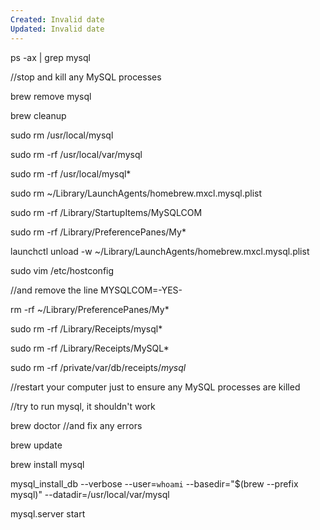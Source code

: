 ```yaml
---
Created: Invalid date
Updated: Invalid date
---
```

ps -ax | grep mysql

//stop and kill any MySQL processes

brew remove mysql

brew cleanup

sudo rm /usr/local/mysql

sudo rm -rf /usr/local/var/mysql

sudo rm -rf /usr/local/mysql*

sudo rm ~/Library/LaunchAgents/homebrew.mxcl.mysql.plist

sudo rm -rf /Library/StartupItems/MySQLCOM

sudo rm -rf /Library/PreferencePanes/My*

launchctl unload -w ~/Library/LaunchAgents/homebrew.mxcl.mysql.plist

sudo vim /etc/hostconfig

//and remove the line MYSQLCOM=-YES-

rm -rf ~/Library/PreferencePanes/My*

sudo rm -rf /Library/Receipts/mysql*

sudo rm -rf /Library/Receipts/MySQL*

sudo rm -rf /private/var/db/receipts/*mysql*

//restart your computer just to ensure any MySQL processes are killed

//try to run mysql, it shouldn't work

brew doctor //and fix any errors

brew update

brew install mysql

mysql_install_db --verbose --user=`whoami` --basedir="$(brew --prefix mysql)" --datadir=/usr/local/var/mysql

mysql.server start